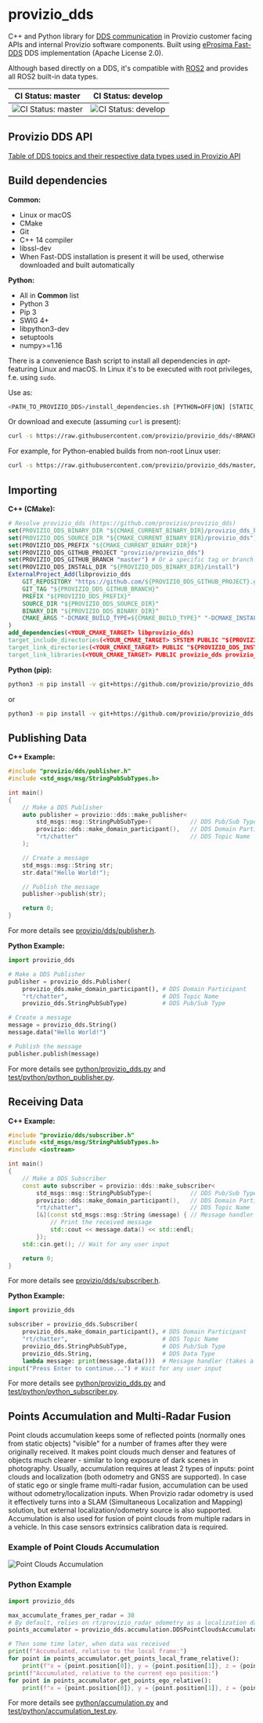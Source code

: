 # provizio_dds

C++ and Python library for [DDS communication](https://www.dds-foundation.org/what-is-dds-3/) in Provizio customer
facing APIs and internal Provizio software components. Built using
[eProsima Fast-DDS](https://www.eprosima.com/index.php/products-all/eprosima-fast-dds) DDS implementation (Apache
License 2.0).

Although based directly on a DDS, it's compatible with [ROS2](https://docs.ros.org/en/rolling/) and provides all ROS2
built-in data types.

| CI Status: master | CI Status: develop |
| ----------------- | ----------------- |
| ![CI Status: master](https://github.com/provizio/provizio_dds/actions/workflows/ci.yml/badge.svg?branch=master) | ![CI Status: develop](https://github.com/provizio/provizio_dds/actions/workflows/ci.yml/badge.svg?branch=develop) |

## Provizio DDS API

[Table of DDS topics and their respective data types used in Provizio API](https://github.com/provizio/provizio_dds_idls/blob/master/TOPICS.md)

## Build dependencies

**Common:**

- Linux or macOS
- CMake
- Git
- C++ 14 compiler
- libssl-dev
- When Fast-DDS installation is present it will be used, otherwise downloaded and built automatically

**Python:**

- All in **Common** list
- Python 3
- Pip 3
- SWIG 4+
- libpython3-dev
- setuptools
- numpy>=1.16

There is a convenience Bash script to install all dependencies in *apt*-featuring Linux and macOS. In Linux it's to be executed with root privileges, f.e. using `sudo`.

Use as:

```Bash
<PATH_TO_PROVIZIO_DDS>/install_dependencies.sh [PYTHON=OFF|ON] [STATIC_ANALYSIS=OFF|ON] [INSTALL_ROS=OFF|ON] [FAST_DDS_INSTALL=OFF|ON|install_path]
```

Or download and execute (assuming `curl` is present):

```Bash
curl -s https://raw.githubusercontent.com/provizio/provizio_dds/<BRANCH_OR_TAG>/install_dependencies.sh | [sudo] bash -s [PYTHON=OFF|ON] [STATIC_ANALYSIS=OFF|ON] [INSTALL_ROS=OFF|ON] [FAST_DDS_INSTALL=OFF|ON|install_path]
```

For example, for Python-enabled builds from non-root Linux user:

```Bash
curl -s https://raw.githubusercontent.com/provizio/provizio_dds/master/install_dependencies.sh | sudo bash -s ON
```

## Importing

**C++ (CMake):**

```CMake
# Resolve provizio_dds (https://github.com/provizio/provizio_dds)
set(PROVIZIO_DDS_BINARY_DIR "${CMAKE_CURRENT_BINARY_DIR}/provizio_dds_build")
set(PROVIZIO_DDS_SOURCE_DIR "${CMAKE_CURRENT_BINARY_DIR}/provizio_dds")
set(PROVIZIO_DDS_PREFIX "${CMAKE_CURRENT_BINARY_DIR}")
set(PROVIZIO_DDS_GITHUB_PROJECT "provizio/provizio_dds")
set(PROVIZIO_DDS_GITHUB_BRANCH "master") # Or a specific tag or branch you prefer
set(PROVIZIO_DDS_INSTALL_DIR "${PROVIZIO_DDS_BINARY_DIR}/install")
ExternalProject_Add(libprovizio_dds
    GIT_REPOSITORY "https://github.com/${PROVIZIO_DDS_GITHUB_PROJECT}.git"
    GIT_TAG "${PROVIZIO_DDS_GITHUB_BRANCH}"
    PREFIX "${PROVIZIO_DDS_PREFIX}"
    SOURCE_DIR "${PROVIZIO_DDS_SOURCE_DIR}"
    BINARY_DIR "${PROVIZIO_DDS_BINARY_DIR}"
    CMAKE_ARGS "-DCMAKE_BUILD_TYPE=${CMAKE_BUILD_TYPE}" "-DCMAKE_INSTALL_PREFIX=${PROVIZIO_DDS_INSTALL_DIR}" "-DENABLE_CHECK_FORMAT=OFF" "-DENABLE_TESTS=OFF"
)
add_dependencies(<YOUR_CMAKE_TARGET> libprovizio_dds)
target_include_directories(<YOUR_CMAKE_TARGET> SYSTEM PUBLIC "${PROVIZIO_DDS_INSTALL_DIR}/include")
target_link_directories(<YOUR_CMAKE_TARGET> PUBLIC "${PROVIZIO_DDS_INSTALL_DIR}/lib")
target_link_libraries(<YOUR_CMAKE_TARGET> PUBLIC provizio_dds provizio_dds_types fastrtps fastcdr)
```

**Python (pip):**

```Bash
python3 -m pip install -v git+https://github.com/provizio/provizio_dds.git
```

or

```Bash
python3 -m pip install -v git+https://github.com/provizio/provizio_dds.git@TAG_or_BRANCH
```

## Publishing Data

**C++ Example:**

```C++
#include "provizio/dds/publisher.h"
#include <std_msgs/msg/StringPubSubTypes.h>

int main()
{
    // Make a DDS Publisher
    auto publisher = provizio::dds::make_publisher<
        std_msgs::msg::StringPubSubType>(           // DDS Pub/Sub Type
        provizio::dds::make_domain_participant(),   // DDS Domain Participant
        "rt/chatter"                                // DDS Topic Name
    );

    // Create a message
    std_msgs::msg::String str;
    str.data("Hello World!");

    // Publish the message
    publisher->publish(str);

    return 0;
}
```

For more details see [provizio/dds/publisher.h](include/provizio/dds/publisher.h).

**Python Example:**

```Python
import provizio_dds

# Make a DDS Publisher
publisher = provizio_dds.Publisher(
    provizio_dds.make_domain_participant(), # DDS Domain Participant
    "rt/chatter",                           # DDS Topic Name
    provizio_dds.StringPubSubType)          # DDS Pub/Sub Type

# Create a message
message = provizio_dds.String()
message.data("Hello World!")

# Publish the message
publisher.publish(message)
```

For more details see [python/provizio_dds.py](python/provizio_dds.py) and [test/python/python_publisher.py](test/python/python_publisher.py).

## Receiving Data

**C++ Example:**

```C++
#include "provizio/dds/subscriber.h"
#include <std_msgs/msg/StringPubSubTypes.h>
#include <iostream>

int main()
{
    // Make a DDS Subscriber
    const auto subscriber = provizio::dds::make_subscriber<
        std_msgs::msg::StringPubSubType>(           // DDS Pub/Sub Type
        provizio::dds::make_domain_participant(),   // DDS Domain Participant
        "rt/chatter",                               // DDS Topic Name
        [&](const std_msgs::msg::String &message) { // Message handler (takes DDS Data Type as a const reference)
            // Print the received message
            std::cout << message.data() << std::endl;
        });
    std::cin.get(); // Wait for any user input

    return 0;
}
```

For more details see [provizio/dds/subscriber.h](include/provizio/dds/subscriber.h).

**Python Example:**

```Python
import provizio_dds

subscriber = provizio_dds.Subscriber(
    provizio_dds.make_domain_participant(), # DDS Domain Participant
    "rt/chatter",                           # DDS Topic Name
    provizio_dds.StringPubSubType,          # DDS Pub/Sub Type
    provizio_dds.String,                    # DDS Data Type
    lambda message: print(message.data()))  # Message handler (takes a DDS Data Type object), prints the received message
input("Press Enter to continue...") # Wait for any user input
```

For more details see [python/provizio_dds.py](python/provizio_dds.py) and [test/python/python_subscriber.py](test/python/python_subscriber.py).

## Points Accumulation and Multi-Radar Fusion

Point clouds accumulation keeps some of reflected points (normally ones from static objects) "visible" for a number of frames after they were originally received. It makes point clouds much denser and features of objects much clearer - similar to long exposure of dark scenes in photography. Usually, accumulation requires at least 2 types of inputs: point clouds and localization (both odometry and GNSS are supported). In case of static ego or single frame multi-radar fusion, accumulation can be used without odometry/localization inputs. When Provizio radar odometry is used it effectively turns into a SLAM (Simultaneous Localization and Mapping) solution, but external localization/odometry source is also supported.
Accumulation is also used for fusion of point clouds from multiple radars in a vehicle. In this case sensors extrinsics calibration data is required.

### Example of Point Clouds Accumulation

![Point Clouds Accumulation](media/point_clouds_accumulation.png)

### Python Example

```Python
import provizio_dds

max_accumulate_frames_per_radar = 30
# By default, relies on rt/provizio_radar_odometry as a localization data source and rt/provizio_extrinsics as sensors extrinsics data source
points_accumulator = provizio_dds.accumulation.DDSPointCloudsAccumulator(max_accumulate_frames_per_radar)

# Then some time later, when data was received
print(f"Accumulated, relative to the local frame:")
for point in points_accumulator.get_points_local_frame_relative():
    print(f"x = {point.position[0]}, y = {point.position[1]}, z = {point.position[2]}, ground_relative_velocity = {point.ground_relative_velocity}, snr = {point.snr}")
print(f"Accumulated, relative to the current ego position:")
for point in points_accumulator.get_points_ego_relative():
    print(f"x = {point.position[0]}, y = {point.position[1]}, z = {point.position[2]}, ground_relative_velocity = {point.ground_relative_velocity}, snr = {point.snr}")
```

For more details see [python/accumulation.py](python/accumulation.py) and [test/python/accumulation_test.py](test/python/accumulation_test.py).
